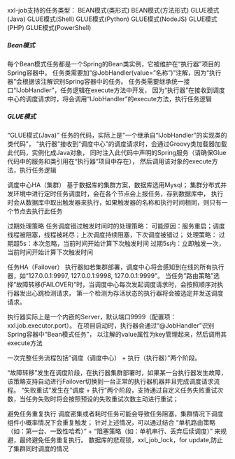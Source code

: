 
xxl-job支持的任务类型：
BEAN模式(类形式)
BEAN模式(方法形式)
GLUE模式(Java)
GLUE模式(Shell)
GLUE模式(Python)
GLUE模式(NodeJS)
GLUE模式(PHP)
GLUE模式(PowerShell)

##### Bean模式
每个Bean模式任务都是一个Spring的Bean类实例，它被维护在“执行器”项目的Spring容器中。
任务类需要加“@JobHandler(value=”名称”)”注解，因为“执行器”会根据该注解识别Spring容器中的任务。
任务类需要继承统一接口“IJobHandler”，任务逻辑在execute方法中开发，
因为“执行器”在接收到调度中心的调度请求时，将会调用“IJobHandler”的execute方法，执行任务逻辑
##### GLUE模式
“GLUE模式(Java)” 任务的代码，实际上是“一个继承自“IJobHandler”的实现类的类代码”，
“执行器”接收到“调度中心”的调度请求时，会通过Groovy类加载器加载此代码，实例化成Java对象，
同时注入此代码中声明的Spring服务（请确保Glue代码中的服务和类引用在“执行器”项目中存在），
然后调用该对象的execute方法，执行任务逻辑

调度中心HA（集群）
基于数据库的集群方案，数据库选用Mysql；
集群分布式并发环境中进行定时任务调度时，会在各个节点会上报任务，存到数据库中，
执行时会从数据库中取出触发器来执行，如果触发器的名称和执行时间相同，则只有一个节点去执行此任务

过期处理策略
任务调度错过触发时间时的处理策略：
可能原因：服务重启；调度线程被阻塞，线程被耗尽；上次调度持续阻塞，下次调度被错过；
处理策略：
过期超5s：本次忽略，当前时间开始计算下次触发时间
过期5s内：立即触发一次，当前时间开始计算下次触发时间

任务HA（Failover）
执行器如若集群部署，调度中心将会感知到在线的所有执行器，如“127.0.0.1:9997, 127.0.0.1:9998, 127.0.0.1:9999”。
当任务”路由策略”选择”故障转移(FAILOVER)”时，当调度中心每次发起调度请求时，会按照顺序对执行器发出心跳检测请求，
第一个检测为存活状态的执行器将会被选定并发送调度请求。

执行器实际上是一个内嵌的Server，默认端口9999（配置项：xxl.job.executor.port）。
在项目启动时，执行器会通过“@JobHandler”识别Spring容器中“Bean模式任务”，
以注解的value属性为key管理起来，然后调用其execute方法

一次完整任务流程包括”调度（调度中心） + 执行（执行器）”两个阶段。

“故障转移”发生在调度阶段，在执行器集群部署时，如果某一台执行器发生故障，该策略支持自动进行Failover切换到一台正常的执行器机器并且完成调度请求流程。
“失败重试”发生在”调度 + 执行”两个阶段，支持通过自定义任务失败重试次数，当任务失败时将会按照预设的失败重试次数主动进行重试；

避免任务重复执行
调度密集或者耗时任务可能会导致任务阻塞，集群情况下调度组件小概率情况下会重复触发；
针对上述情况，可以通过结合 “单机路由策略（如：第一台、一致性哈希）” + “阻塞策略（如：单机串行、丢弃后续调度）” 来规避，最终避免任务重复执行。
数据库的悲观锁，xxl_job_lock，for update,防止了集群同时调度的情况





